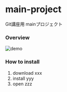 # main-project
Git講座用 mainプロジェクト

### Overview
![demo](images/sample_vido.gif)


### How to install
1. download xxx
2. install yyy
3. open zzz